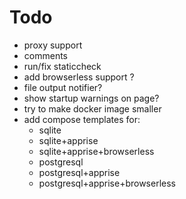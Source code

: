 # Todo
- proxy support
- comments
- run/fix staticcheck
- add browserless support ?
- file output notifier?
- show startup warnings on page?
- try to make docker image smaller
- add compose templates for:
    - sqlite
    - sqlite+apprise
    - sqlite+apprise+browserless
    - postgresql
    - postgresql+apprise
    - postgresql+apprise+browserless